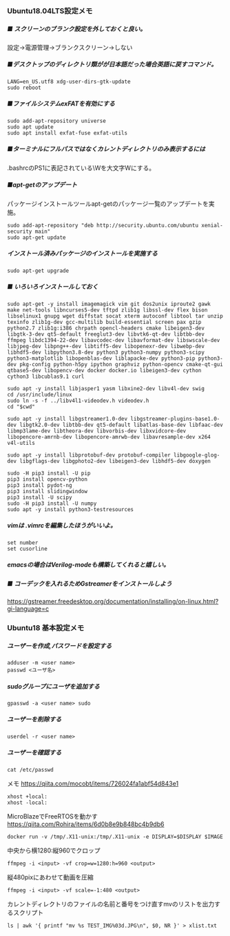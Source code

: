 ### Ubuntu18.04LTS設定メモ  
##### ■ スクリーンのブランク設定を外しておくと良い。  
設定→電源管理→ブランクスクリーン→しない  
  
##### ■デスクトップのディレクトリ類がが日本語だった場合英語に戻すコマンド。  
```
LANG=en_US.utf8 xdg-user-dirs-gtk-update  
sudo reboot  
```

##### ■ファイルシステムexFATを有効にする  
```
sudo add-apt-repository universe
sudo apt update
sudo apt install exfat-fuse exfat-utils
```



##### ■ターミナルにフルパスではなくカレントディレクトリのみ表示するには  
.bashrcのPS1に表記されている\Wを大文字Wにする。  
  
##### ■apt-getのアップデート  
パッケージインストールツールapt-getのパッケージ一覧のアップデートを実施。  
```
sudo add-apt-repository "deb http://security.ubuntu.com/ubuntu xenial-security main"  
sudo apt-get update  
```
  
##### インストール済みパッケージのインストールを実施する  
```
sudo apt-get upgrade  
```
  
##### ■ いろいろインストールしておく  
```
sudo apt-get -y install imagemagick vim git dos2unix iproute2 gawk make net-tools libncurses5-dev tftpd zlib1g libssl-dev flex bison libselinux1 gnupg wget diffstat socat xterm autoconf libtool tar unzip texinfo zlib1g-dev gcc-multilib build-essential screen pax gzip python2.7 zlib1g:i386 chrpath opencl-headers cmake libeigen3-dev libgtk-3-dev qt5-default freeglut3-dev libvtk6-qt-dev libtbb-dev ffmpeg libdc1394-22-dev libavcodec-dev libavformat-dev libswscale-dev libjpeg-dev libpng++-dev libtiff5-dev libopenexr-dev libwebp-dev libhdf5-dev libpython3.8-dev python3 python3-numpy python3-scipy python3-matplotlib libopenblas-dev liblapacke-dev python3-pip python3-dev pkg-config python-h5py ipython graphviz python-opencv cmake-qt-gui qtbase5-dev libopencv-dev docker docker.io libeigen3-dev cython cython3 libcublas9.1 curl  
  
sudo apt -y install libjasper1 yasm libxine2-dev libv4l-dev swig  
cd /usr/include/linux  
sudo ln -s -f ../libv4l1-videodev.h videodev.h  
cd "$cwd"  
  
sudo apt -y install libgstreamer1.0-dev libgstreamer-plugins-base1.0-dev libgtk2.0-dev libtbb-dev qt5-default libatlas-base-dev libfaac-dev libmp3lame-dev libtheora-dev libvorbis-dev libxvidcore-dev libopencore-amrnb-dev libopencore-amrwb-dev libavresample-dev x264 v4l-utils  
  
sudo apt -y install libprotobuf-dev protobuf-compiler libgoogle-glog-dev libgflags-dev libgphoto2-dev libeigen3-dev libhdf5-dev doxygen  
  
sudo -H pip3 install -U pip 
pip3 install opencv-python  
pip3 install pydot-ng  
pip3 install slidingwindow  
pip3 install -U scipy  
sudo -H pip3 install -U numpy
sudo apt -y install python3-testresources  
```
  
##### vimは .vimrcを編集したほうがいいよ。  
```
set number  
set cusorline  
```
  
##### emacsの場合はVerilog-modeも構築してくれると嬉しい。  
  
##### ■ コーデックを入れるためGstreamerをインストールしよう  
https://gstreamer.freedesktop.org/documentation/installing/on-linux.html?gi-language=c  

### Ubuntu18 基本設定メモ
##### ユーザーを作成,パスワードを設定する
```
adduser -m <user name>
passwd <ユーザ名>
```

##### sudoグループにユーザを追加する
```
gpasswd -a <user name> sudo
```

##### ユーザーを削除する
```
userdel -r <user name>
```
##### ユーザーを確認する
```
cat /etc/passwd
```


メモ
https://qiita.com/mocobt/items/726024fa1abf54d843e1

```
xhost +local:  
xhost -local:  
```

MicroBlazeでFreeRTOSを動かす
https://qiita.com/Rohira/items/6d0b8e9b848bc4b9db6

```
docker run -v /tmp/.X11-unix:/tmp/.X11-unix -e DISPLAY=$DISPLAY $IMAGE
```


中央から横1280:縦960でクロップ  
```
ffmpeg -i <input> -vf crop=w=1280:h=960 <output>
```

縦480pixにあわせて動画を圧縮  
```
ffmpeg -i <input> -vf scale=-1:480 <output>
```

カレントディレクトリのファイルの名前と番号をつけ直すmvのリストを出力するスクリプト
```
ls | awk '{ printf "mv %s TEST_IMG%03d.JPG\n", $0, NR }' > xlist.txt
```
